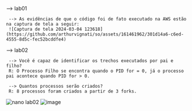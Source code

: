  --> lab01

     --> As evidências de que o código foi de fato executado na AWS estão na captura de tela a seguir:
     ![Captura de tela 2024-03-04 123618](https://github.com/arthurvignati/so/assets/161461962/301d14a6-c6ed-4555-8d5c-fec52bcddfe4)

  
  --> lab02

     --> Você é capaz de identificar os trechos executados por pai e filho?
     R: O Processo Filho se encontra quando o PID for = 0, já o processo pai acontece quando PID for > 0.
     
     --> Quantos processos serão criados?
     R: 8 processos foram criados a partir de 3 forks.

     
![nano lab02](https://github.com/arthurvignati/so/assets/161461962/5930aa9b-4c34-434e-9767-89867768a3ca)
![image](https://github.com/arthurvignati/so/assets/161461962/a4bcaf04-daa4-44c5-886c-c2951f916468)

    
